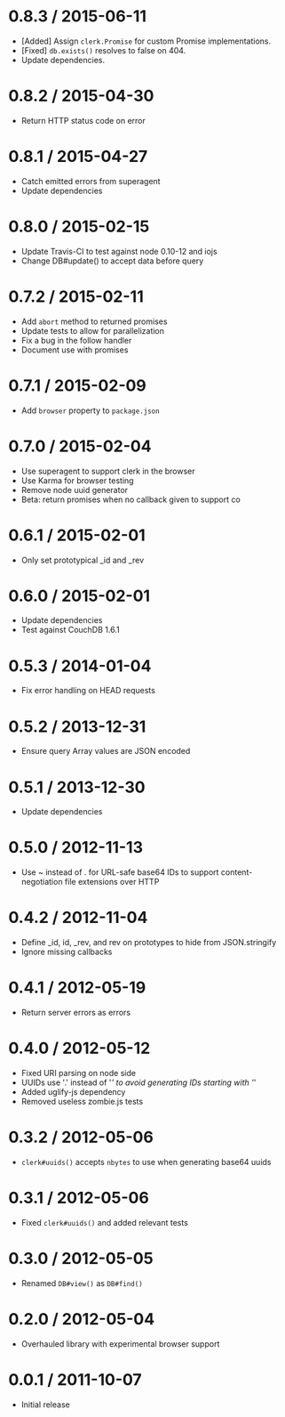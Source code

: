 0.8.3 / 2015-06-11
==================

  * [Added] Assign `clerk.Promise` for custom Promise implementations.
  * [Fixed] `db.exists()` resolves to false on 404.
  * Update dependencies.


0.8.2 / 2015-04-30
==================

  * Return HTTP status code on error


0.8.1 / 2015-04-27
==================

  * Catch emitted errors from superagent
  * Update dependencies


0.8.0 / 2015-02-15
==================

  * Update Travis-CI to test against node 0.10-12 and iojs
  * Change DB#update() to accept data before query


0.7.2 / 2015-02-11
==================

  * Add `abort` method to returned promises
  * Update tests to allow for parallelization
  * Fix a bug in the follow handler
  * Document use with promises


0.7.1 / 2015-02-09
==================

  * Add `browser` property to `package.json`


0.7.0 / 2015-02-04
==================

  * Use superagent to support clerk in the browser
  * Use Karma for browser testing
  * Remove node uuid generator
  * Beta: return promises when no callback given to support co


0.6.1 / 2015-02-01
==================
  
  * Only set prototypical _id and _rev


0.6.0 / 2015-02-01
==================

  * Update dependencies
  * Test against CouchDB 1.6.1


0.5.3 / 2014-01-04
==================

  * Fix error handling on HEAD requests


0.5.2 / 2013-12-31
==================

  * Ensure query Array values are JSON encoded


0.5.1 / 2013-12-30
==================

  * Update dependencies


0.5.0 / 2012-11-13
==================

  * Use ~ instead of . for URL-safe base64 IDs to support content-negotiation
    file extensions over HTTP


0.4.2 / 2012-11-04
==================

  * Define _id, id, _rev, and rev on prototypes to hide from JSON.stringify
  * Ignore missing callbacks


0.4.1 / 2012-05-19
==================

  * Return server errors as errors


0.4.0 / 2012-05-12
==================

  * Fixed URI parsing on node side
  * UUIDs use '.' instead of '_' to avoid generating IDs starting with '_'
  * Added uglify-js dependency
  * Removed useless zombie.js tests


0.3.2 / 2012-05-06
==================

  * `clerk#uuids()` accepts `nbytes` to use when generating base64 uuids


0.3.1 / 2012-05-06
==================

  * Fixed `clerk#uuids()` and added relevant tests


0.3.0 / 2012-05-05
==================

  * Renamed `DB#view()` as `DB#find()`


0.2.0 / 2012-05-04
==================

  * Overhauled library with experimental browser support


0.0.1 / 2011-10-07
==================

  * Initial release
